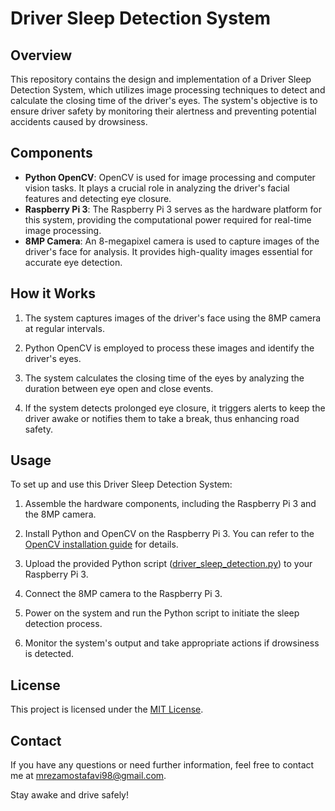 # Driver Sleep Detection System

## Overview
This repository contains the design and implementation of a Driver Sleep Detection System, which utilizes image processing techniques to detect and calculate the closing time of the driver's eyes. The system's objective is to ensure driver safety by monitoring their alertness and preventing potential accidents caused by drowsiness.

## Components
- **Python OpenCV**: OpenCV is used for image processing and computer vision tasks. It plays a crucial role in analyzing the driver's facial features and detecting eye closure.
- **Raspberry Pi 3**: The Raspberry Pi 3 serves as the hardware platform for this system, providing the computational power required for real-time image processing.
- **8MP Camera**: An 8-megapixel camera is used to capture images of the driver's face for analysis. It provides high-quality images essential for accurate eye detection.

## How it Works
1. The system captures images of the driver's face using the 8MP camera at regular intervals.

2. Python OpenCV is employed to process these images and identify the driver's eyes.

3. The system calculates the closing time of the eyes by analyzing the duration between eye open and close events.

4. If the system detects prolonged eye closure, it triggers alerts to keep the driver awake or notifies them to take a break, thus enhancing road safety.

## Usage
To set up and use this Driver Sleep Detection System:

1. Assemble the hardware components, including the Raspberry Pi 3 and the 8MP camera.

2. Install Python and OpenCV on the Raspberry Pi 3. You can refer to the [OpenCV installation guide](https://docs.opencv.org/master/df/d65/tutorial_table_of_content_introduction.html) for details.

3. Upload the provided Python script ([driver_sleep_detection.py](driver_sleep_detection.py)) to your Raspberry Pi 3.

4. Connect the 8MP camera to the Raspberry Pi 3.

5. Power on the system and run the Python script to initiate the sleep detection process.

6. Monitor the system's output and take appropriate actions if drowsiness is detected.

## License
This project is licensed under the [MIT License](LICENSE).

## Contact
If you have any questions or need further information, feel free to contact me at [mrezamostafavi98@gmail.com](mailto:mrezamostafavi98@gmail.com).

Stay awake and drive safely!
